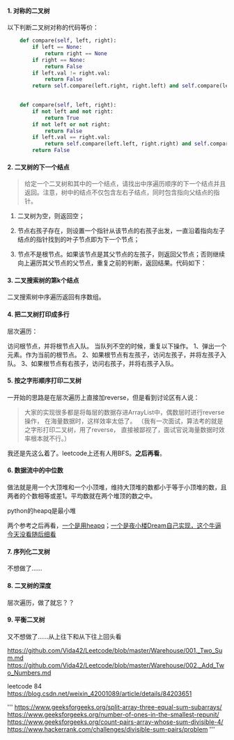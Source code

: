 #### 1. 对称的二叉树

以下判断二叉树对称的代码等价：

```python
    def compare(self, left, right):
        if left == None:
            return right == None
        if right == None:
            return False
        if left.val != right.val:
            return False
        return self.compare(left.right, right.left) and self.compare(left.left, right.right)

 
    def compare(self, left, right):
        if not left and not right:
            return True
        if not left or not right:
            return False
        if left.val == right.val:
            return self.compare(left.left, right.right) and self.compare(left.right, right.left):
        return False
```


#### 2. 二叉树的下一个结点

> 给定一个二叉树和其中的一个结点，请找出中序遍历顺序的下一个结点并且返回。注意，树中的结点不仅包含左右子结点，同时包含指向父结点的指针。


1. 二叉树为空，则返回空；

2. 节点右孩子存在，则设置一个指针从该节点的右孩子出发，一直沿着指向左子结点的指针找到的叶子节点即为下一个节点；

3. 节点不是根节点。如果该节点是其父节点的左孩子，则返回父节点；否则继续向上遍历其父节点的父节点，重复之前的判断，返回结果。代码如下：


#### 3. 二叉搜索树的第k个结点

二叉搜索树中序遍历返回有序数组。

#### 4. 把二叉树打印成多行

层次遍历：

访问根节点，并将根节点入队。
当队列不空的时候，重复以下操作。
1、弹出一个元素。作为当前的根节点。
2、如果根节点有左孩子，访问左孩子，并将左孩子入队。
3、如果根节点有右孩子，访问右孩子，并将右孩子入队。


#### 5. 按之字形顺序打印二叉树

一开始的思路是在层次遍历上直接加reverse，但是看到讨论区有人说：

> 大家的实现很多都是将每层的数据存进ArrayList中，偶数层时进行reverse操作，
> 在海量数据时，这样效率太低了。
> （我有一次面试，算法考的就是之字形打印二叉树，用了reverse，
> 直接被鄙视了，面试官说海量数据时效率根本就不行。）

我还是先这么着了。leetcode上还有人用BFS。**之后再看**。

#### 6. 数据流中的中位数

做法就是用一个大顶堆和一个小顶堆，维持大顶堆的数都小于等于小顶堆的数，且两者的个数相等或差1。平均数就在两个堆顶的数之中。

python的heapq是最小堆

两个参考之后再看，[一个是用heapq](https://leetcode.com/problems/find-median-from-data-stream/discuss/74158/Python-O(lgn)-using-two-heapq-data-sturctures)；[一个是夜小楼Dream自己实现，这个牛逼今天没看随后细看](https://www.nowcoder.com/questionTerminal/9be0172896bd43948f8a32fb954e1be1)

#### 7. 序列化二叉树

不想做了……

#### 8. 二叉树的深度

层次遍历，做了就忘？？

#### 9. 平衡二叉树

又不想做了……从上往下和从下往上回头看






https://github.com/Vida42/Leetcode/blob/master/Warehouse/001._Two_Sum.md
https://github.com/Vida42/Leetcode/blob/master/Warehouse/002._Add_Two_Numbers.md

leetcode 84
https://blog.csdn.net/weixin_42001089/article/details/84203651

'''
https://www.geeksforgeeks.org/split-array-three-equal-sum-subarrays/
https://www.geeksforgeeks.org/number-of-ones-in-the-smallest-repunit/
https://www.geeksforgeeks.org/count-pairs-array-whose-sum-divisible-4/
https://www.hackerrank.com/challenges/divisible-sum-pairs/problem
'''
